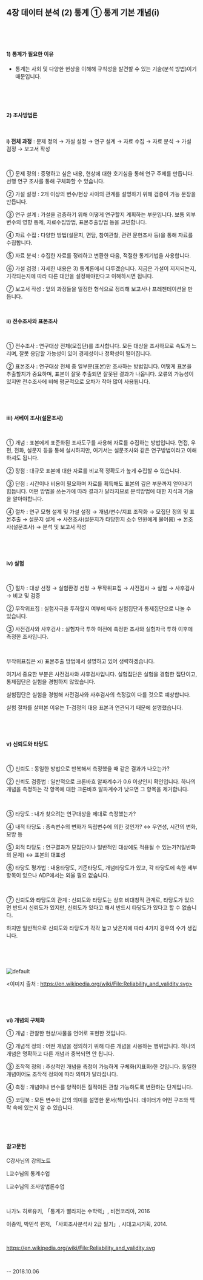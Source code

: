 ## 4장 데이터 분석 (2) 통계 ① 통계 기본 개념(i)

​     

​

#### 1) 통계가 필요한 이유

- 통계는 사회 및 다양한 현상을 이해해 규칙성을 발견할 수 있는 기술(분석 방법)이기 때문입니다.

​     

​

#### 2) 조사방법론

​     

**i) 전체 과정** : 문제 정의 → 가설 설정 → 연구 설계 → 자료 수집 → 자료 분석 → 가설 검정 → 보고서 작성

​     

① 문제 정의 : 증명하고 싶은 내용, 현상에 대한 호기심을 통해 연구 주제를 만듭니다. 선행 연구 조사를 통해 구체화할 수 있습니다.

② 가설 설정 : 2개 이상의 변수/현상 사이의 관계를 설명하기 위해 검증이 가능 문장을 만듭니다.

③ 연구 설계 : 가설을 검증하기 위해 어떻게 연구할지 계획하는 부분입니다. 보통 외부변수의 영향 통제, 자료수집방법, 표본추출방법 등을 고민합니다.

④ 자료 수집 : 다양한 방법(설문지, 면담, 참여관찰, 관련 문헌조사 등)을 통해 자료를 수집합니다.

⑤ 자료 분석 : 수집한 자료를 정리하고 변환한 다음, 적절한 통계기법을 사용합니다.

⑥ 가설 검정 : 자세한 내용은 3) 통계론에서 다루겠습니다. 지금은 가설이 지지되는지, 기각되는지에 따라 다른 대안을 설정해야한다고 이해하시면 됩니다.

⑦ 보고서 작성 : 앞의 과정들을 일정한 형식으로 정리해 보고서나 프레젠테이션을 만듭니다.


​
​     

**ii) 전수조사와 표본조사**

​

① 전수조사 : 연구대상 전체(모집단)를 조사합니다. 모든 대상을 조사하므로 속도가 느리며, 잘못 응답할 가능성이 있어 경제성이나 정확성이 떨어집니다.

② 표본조사 : 연구대상 전체 중 일부분(표본)만 조사하는 방법입니다. 어떻게 표본을 추출할지가 중요하며, 표본이 잘못 추출되면 잘못된 결과가 나옵니다. 오류의 가능성이 있지만 전수조사에 비해 평균적으로 오차가 작아 많이 사용됩니다.

​

​     

**iii) 서베이 조사(설문조사)**

​

① 개념 : 표본에게 표준화된 조사도구를 사용해 자료를 수집하는 방법입니다. 면접, 우편, 전화, 설문지 등을 통해 실시하지만, 여기서는 설문조사와 같은 연구방법이라고 이해하셔도 됩니다.

② 장점 : 대규모 표본에 대한 자료를 비교적 정확도가 높게 수집할 수 있습니다.

③ 단점 : 시간이나 비용이 필요하며 자료를 획득해도 표본의 깊은 부분까지 얻어내기 힘듭니다. 어떤 방법을 쓰는가에 따라 결과가 달라지므로 분석방법에 대한 지식과 기술을 알아야합니다.

④ 절차 : 연구 모형 설계 및 가설 설정 → 개념/변수/지표 조작화 → 모집단 정의 및 표본추출 → 설문지 설계 → 사전조사(설문지가 타당한지 소수 인원에게 물어봄) → 본조사(설문조사) → 분석 및 보고서 작성

​

​     

**iv) 실험**

​

① 절차 : 대상 선정 → 실험환경 선정 → 무작위표집 → 사전검사 → 실험 → 사후검사 → 비교 및 검증

② 무작위표집 : 실험자극을 투하할지 여부에 따라 실험집단과 통제집단으로 나눌 수 있습니다.

③ 사전검사와 사후검사 : 실험자극 투하 이전에 측정한 조사와 실험자극 투하 이후에 측정한 조사입니다.

​     

무작위표집은 xi) 표본추출 방법에서 설명하고 있어 생략하겠습니다.

여기서 중요한 부분은 사전검사와 사후검사입니다. 실험집단은 실험을 경험한 집단이고, 통제집단은 실험을 경험하지 않았습니다.

실험집단은 실험을 경험해 사전검사와 사후검사의 측정값이 다를 것으로 예상합니다. 

실험 절차를 살펴본 이유는 T-검정의 대응 표본과 연관되기 때문에 설명했습니다.

​

​     

**v) 신뢰도와 타당도** 

​

① 신뢰도 : 동일한 방법으로 반복해서 측정했을 때 같은 결과가 나오는가?

② 신뢰도 검증법 : 일반적으로 크론바흐 알파계수가 0.6 이상인지 확인입니다. 하나의 개념을 측정하는 각 항목에 대한 크론바흐 알파계수가 낮으면 그 항목을 제거합니다.

​

③ 타당도 : 내가 찾으려는 연구대상을 제대로 측정했는가?

④ 내적 타당도 : 종속변수의 변화가 독립변수에 의한 것인가? ↔ 우연성, 시간의 변화, 모방 등

⑤ 외적 타당도 : 연구결과가 모집단이나 일반적인 대상에도 적용될 수 있는가?(일반화의 문제) ↔ 표본의 대표성

⑥ 타당도 평가법 : 내용타당도, 기준타당도, 개념타당도가 있고, 각 타당도에 속한 세부 항목이 있으나 ADP에서는 외울 필요 없습니다.

​

⑦ 신뢰도와 타당도의 관계 : 신뢰도와 타당도는 상호 비대칭적 관계로, 타당도가 있으면 반드시 신뢰도가 있지만, 신뢰도가 있다고 해서 반드시 타당도가 있다고 할 수 없습니다.

하지만 일반적으로 신뢰도와 타당도가 각각 높고 낮은지에 따라 4가지 경우의 수가 생깁니다.

​

​




![default](https://user-images.githubusercontent.com/43332543/46571129-8d79e780-c9aa-11e8-9a7d-e5413c8c1b99.png)



<이미지 출처 : https://en.wikipedia.org/wiki/File:Reliability_and_validity.svg>

​     

​

**vi) 개념의 구체화**

① 개념 : 관찰한 현상/사물을 언어로 표현한 것입니다.

② 개념적 정의 : 어떤 개념을 정의하기 위해 다른 개념을 사용하는 행위입니다. 하나의 개념은 명확하고 다른 개념과 중복되면 안 됩니다.

③ 조작적 정의 : 추상적인 개념을 측정이 가능하게 구체화(지표화)한 것입니다. 동일한 개념이어도 조작적 정의에 따라 의미가 달라집니다.

④ 측정 : 개념이나 변수를 양적이든 질적이든 관찰 가능하도록 변환하는 단계입니다.

⑤ 코딩북 : 모든 변수와 값의 의미를 설명한 문서(책)입니다. 데이터가 어떤 구조와 맥락 속에 있는지 알 수 있습니다.

​     

​

#### 참고문헌

C강사님의 강의노트

L교수님의 통계수업

L교수님의 조사방법론수업

​     

나가노 히로유키, 「통계가 빨라지는 수학력」, 비전코리아, 2016

이종익, 박민석 편저, 「사회조사분석사 2급 필기」, 시대고시기획, 2014.

​

https://en.wikipedia.org/wiki/File:Reliability_and_validity.svg

​     

-- 2018.10.06
